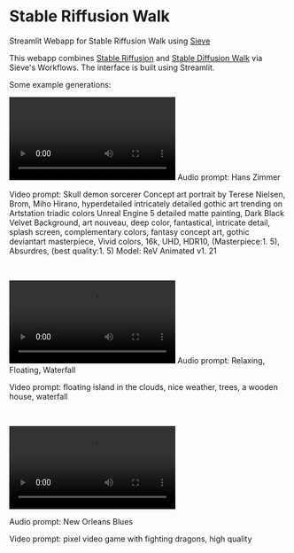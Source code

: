 # Stable Riffusion Walk

Streamlit Webapp for Stable Riffusion Walk using [Sieve](https://www.sievedata.com)


This webapp combines [Stable Riffusion](https://www.riffusion.com) and [Stable Diffusion Walk](https://github.com/nateraw/stable-diffusion-videos) via Sieve's Workflows. The interface is built using Streamlit.

Some example generations:


![](Videos/skull_demon.mp4)
Audio prompt: Hans Zimmer

Video prompt: Skull demon sorcerer Concept art portrait by Terese Nielsen, Brom, Miho Hirano, hyperdetailed intricately detailed gothic art trending on Artstation triadic colors Unreal Engine 5 detailed matte painting, Dark Black Velvet Background, art nouveau, deep color, fantastical, intricate detail, splash screen, complementary colors, fantasy concept art, gothic deviantart masterpiece, Vivid colors, 16k, UHD, HDR10, (Masterpiece:1. 5), Absurdres, (best quality:1. 5) Model: ReV Animated v1. 21

<br>

![](Videos/floating_island_waterfall.mp4)
Audio prompt: Relaxing, Floating, Waterfall

Video prompt: floating island in the clouds, nice weather, trees, a wooden house, waterfall 

<br>

![](Videos/pixel_fighting_game_new_orleans_blues.mp4)

Audio prompt: New Orleans Blues

Video prompt: pixel video game with fighting dragons, high quality